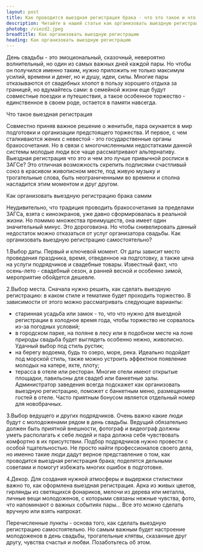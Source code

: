 ```yaml
---
layout: post
title: Как проводится выездная регистрация брака - что это такое и что для это нужно | GR
description: Читайте в нашей статье как организовать выездную регистрацию самостоятельно, как оформить и что для этого нужно | GR
photobg: /viezd2.jpeg
breadtitle: Как организовать выездную регистрацию 
heading: Как организовать выездную регистрацию 
---
```


День свадьбы - это эмоциональный, сказочный, невероятно волнительный, но один из самых важных дней каждой пары. Но чтобы он получился именно таким, нужно приложить не только максимум усилий, времени и денег, но и душу, идеи, силы. Многие пары отказываются от свадебных хлопот в пользу хорошего отдыха за границей, но вдумайтесь сами: в семейной жизни еще будут совместные поездки и путешествия, а такое особенное торжество - единственное в своем роде, остается в памяти навсегда.

Что такое выездная регистрация


Совместно приняв важное решение о женитьбе, пара окунается в мир подготовки и организации предстоящего торжества. И первое, с чем сталкиваются жених с невестой - это государственные органы бракосочетания. Но в связи с многочисленными недостатками данной системы молодые люди все чаще рассматривают альтернативу. Выездная регистрация что это и чем это лучше привычной росписи в ЗАГСе? Это отличная возможность скрепить подписями счастливый союз в красивом живописном месте, под живую музыку и трогательные слова, быть неограниченными во времени и сполна насладится этим моментом и друг другом.

Как организовать выездную регистрацию брака самим

Неудивительно, что традиция проводить бракосочетания за пределами ЗАГСа, взята с киноэкранов, уже давно сформировалась в реальной жизни. Но помимо множества преимуществ, она имеет один значительный минус. Это дороговизна. Но чтобы снивелировать данный недостаток можно отказаться от услуг организатора свадьбы. Как организовать выездную регистрацию самостоятельно?

1.Выбор даты. Первый и ключевой момент. От даты зависит место проведения праздника, время, отведенное на подготовку, а также цена на услуги подрядчиков и свадебные товары. Известный факт, что осень-лето - свадебный сезон, а ранней весной и особенно зимой, мероприятие обойдется дешевле.

2.Выбор места. Сначала нужно решить, как сделать выездную регистрацию: в каком стиле и тематике будет проходить торжество. В зависимости от этого можно рассматривать следующие варианты:

*    старинная усадьба или замок - то, что что нужно для выездной регистрации в холодное время года, чтобы торжество не сорвалось из-за погодных условий;
*    в городском парке, на поляне в лесу или в подобном месте на лоне природы свадьба будет выглядеть особенно нежно, живописно. Удачный выбор под стиль рустик;
*    на берегу водоема, будь то озеро, море, река. Идеально подойдет под морской стиль, также можно устроить эффектное появление молодых на катере, яхте, плоту;
*    терасса в отеле или ресторан. Многие отели имеют открытые площадки, павильоны для свадеб или банкетные залы. Администратор заведения всегда подскажет как организовать выездную регистрацию, поможет с банкетным меню, размещением гостей в отеле. Часто приятным бонусом является отдельный номер для новобрачных.

3.Выбор ведущего и других подрядчиков. Очень важно какие люди будут с молодоженами рядом в день свадьбы. Ведущий обязательно должен быть приятной внешности, фотограф и видеограф должны уметь располагать к себе людей и пара должна себя чувствовать комфортно в их присутствии. Подбор подрядчиков нужно провести с особой тщательностью. Не просто найти профессионалов своего дела, но именно такие люди дадут верное представление о том, как проводится выездная регистрация брака; поделятся дельными советами и помогут избежать многих ошибок в подготовке.

4.Декор. Для создания нужной атмосферы и выдержки стилистики важно то, как оформлена выездная регистрация. Арка из живых цветов, гирлянды из светящихся фонариков, мелочи из дерева или металла, личные вещи молодоженов, с которыми связаны нежные чувства, фото, что напоминают о важных событиях пары... Все это можно сделать вручную или взять напрокат.

Перечисленные пункты - основа того, как сделать выездную регистрацию самостоятельно. Но самым важным будет настроение молодоженов в день свадьбы, трогательные клятвы, сказанные друг другу, чувства счастья и любви. Позаботьтесь об этом.
